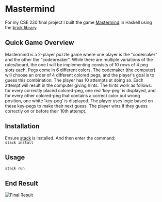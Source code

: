 # Mastermind
For my CSE 230 final project I built the game [Mastermind](https://en.wikipedia.org/wiki/Mastermind_(board_game)) in Haskell using the [brick library](https://github.com/jtdaugherty/brick/). 

## Quick Game Overview
Mastermind is a 2-player puzzle game where one player is the "codemaker" and the other the "codebreaker". While there are multiple variations of the rules/board, the one I will be implementing consists of 10 rows of 4 peg slots each. Pegs come in 6 different colors. The codemaker (the computer) will choose an order of 4 different colored pegs, and the player's goal is to guess this combination. The player has 10 attempts at doing so. Each attempt will result in the computer giving hints. The hints work as follows: for every correctly placed colored-peg, one red 'key-peg' is displayed, and for every other colored-peg that contains a correct color but wrong position, one white 'key-peg' is displayed. The player uses logic based on these key-pegs to make their next guess. The player wins if they guess correctly on or before their 10th attempt.

## Installation
Ensure [stack](https://docs.haskellstack.org/en/stable/README/#how-to-install) is installed. And then enter the command: <br />
``` stack install ```

## Usage
``` stack run ```

## End Result
![Final Result](https://i.imgur.com/SlqsAhE.jpg)

